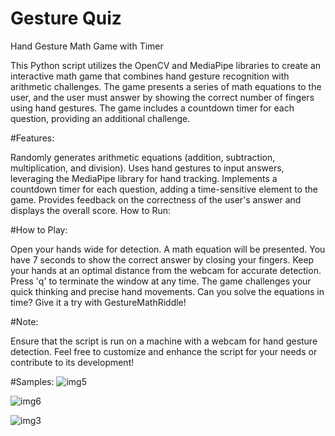 # Gesture Quiz
Hand Gesture Math Game with Timer


This Python script utilizes the OpenCV and MediaPipe libraries to create an interactive math game that combines hand gesture recognition with arithmetic challenges. The game presents a series of math equations to the user, and the user must answer by showing the correct number of fingers using hand gestures. The game includes a countdown timer for each question, providing an additional challenge.

#Features:

Randomly generates arithmetic equations (addition, subtraction, multiplication, and division).
Uses hand gestures to input answers, leveraging the MediaPipe library for hand tracking.
Implements a countdown timer for each question, adding a time-sensitive element to the game.
Provides feedback on the correctness of the user's answer and displays the overall score.
How to Run:


#How to Play:

Open your hands wide for detection.
A math equation will be presented.
You have 7 seconds to show the correct answer by closing your fingers.
Keep your hands at an optimal distance from the webcam for accurate detection.
Press 'q' to terminate the window at any time.
The game challenges your quick thinking and precise hand movements. Can you solve the equations in time? Give it a try with GestureMathRiddle!


#Note:

Ensure that the script is run on a machine with a webcam for hand gesture detection.
Feel free to customize and enhance the script for your needs or contribute to its development!

#Samples:
![img5](https://github.com/MuhammadAbdullahNaeem1/Gesture-Quiz/assets/105659099/5caeeeec-6844-43b0-b304-bf4095ecc70e)

![img6](https://github.com/MuhammadAbdullahNaeem1/Gesture-Quiz/assets/105659099/eb3443cd-1ef2-4a9f-b7b0-d389a4889b18)

![img3](https://github.com/MuhammadAbdullahNaeem1/Gesture-Quiz/assets/105659099/74032706-fbee-4182-b1c2-3bdae2e45cc2)

